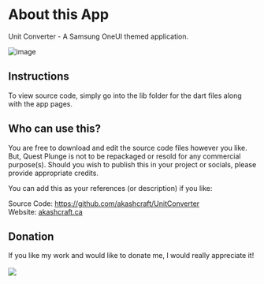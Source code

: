 # About this App

Unit Converter - A Samsung OneUI themed application.

![image](https://user-images.githubusercontent.com/113077967/189461914-cdd07cc0-0f44-4194-9879-86a3efc61edd.png)


## Instructions
To view source code, simply go into the lib folder for the dart files along with the app pages.  


## Who can use this?
You are free to download and edit the source code files however you like. But, Quest Plunge is not to be repackaged or resold for any commercial purpose(s).
Should you wish to publish this in your project or socials, please provide appropriate credits.

You can add this as your references (or description) if you like:

Source Code: https://github.com/akashcraft/UnitConverter<br>
Website: [akashcraft.ca](https://akashcraft.ca)

## Donation
If you like my work and would like to donate me, I would really appreciate it!<br><br>
[<img src="https://github.com/user-attachments/assets/2ebd1ec4-0b2c-476d-98d1-267a08e9cd16">](https://www.paypal.com/donate/?business=YFEQJ9D5KR9PW&no_recurring=0&item_name=Thank+you+for+considering+to+donate+me%21+This+way+I+can+keep+developing+more+applications+for+you.&currency_code=CAD)

